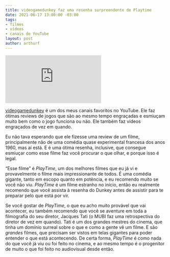 ```yaml
---
title: videogamedunkey faz uma resenha surpreendente de Playtime
date: 2021-06-17 13:00:00 -03:00
tags:
- filmes
- vídeos
- canais do YouTube
layout: post
author: arthurf
---
```


<iframe class="full-width" src="https://www.youtube-nocookie.com/embed/iTBW6jbHgX0" title="Reprodutor de vídeos do YouTube" frameborder="0" allow="accelerometer; autoplay; clipboard-write; encrypted-media; gyroscope; picture-in-picture" allowfullscreen></iframe>

[videogamedunkey](https://www.youtube.com/channel/UCsvn_Po0SmunchJYOWpOxMg) é um dos meus canais favoritos no YouTube. Ele faz ótimas reviews de jogos que são ao mesmo tempo engraçadas e esmiuçam muito bem como o jogo funciona ou não. Ele também faz vídeos engraçados de vez em quando.

Eu não tava esperando que ele fizesse uma review de um filme, principalmente não de uma comédia quase experimental francesa dos anos 1960, mas aí está. E é uma ótima resenha, inclusive, que consegue esmiuçar como esse filme faz você procurar o que olhar, e porque isso é legal.

“Esse filme” é *PlayTime*, um dos melhores filmes que eu já vi e provavelmente o filme mais impressionante de todos. É uma comédia gigante, tanto em escopo quanto em potência, e eu recomendo muito se você não viu. *PlayTime* é um filme estranho no início, então eu realmente recomendo que você assista à resenha do Dunkey antes de assistir para te preparar pelo que está por vir.

Se você gostar de *PlayTime*, o que eu acho muito provável que vai acontecer, eu também recomendo que você se aventure em toda a filmografia do seu diretor, Jacques Tati (o MUBI faz uma retrospectiva do diretor de vez em quando). Tati é um dos grandes mestres do cinema, que tinha um domínio surreal sobre o que e como a gente vê um filme. E são *grandes* filmes, que precisam ser vistos em telas gigantes para poder entender o que está acontecendo. De certa forma, *PlayTime* é como nada do que você já viu ou foi feito no cinema, e ao mesmo tempo é o progenitor de muito o que foi feito no audiovisual desde então.
